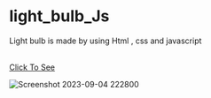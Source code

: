# light_bulb_Js
<p>Light bulb is made by using Html , css and javascript </p>
<br>
<a href="https://manish1102.github.io/light_bulb_Js/">Click To See </a>

![Screenshot 2023-09-04 222800](https://github.com/Manish1102/light_bulb_Js/assets/97330324/ec23079f-0aca-421f-85db-c3cae05e82fb)
